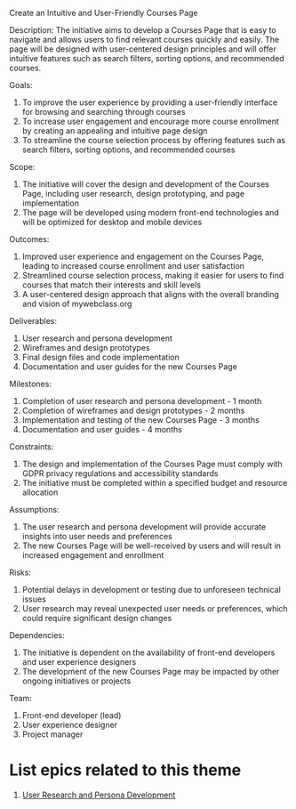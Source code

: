 Create an Intuitive and User-Friendly Courses Page

Description:
The initiative aims to develop a Courses Page that is easy to navigate and allows users to find relevant courses quickly and easily. The page will be designed with user-centered design principles and will offer intuitive features such as search filters, sorting options, and recommended courses.

Goals:
1. To improve the user experience by providing a user-friendly interface for browsing and searching through courses
2. To increase user engagement and encourage more course enrollment by creating an appealing and intuitive page design
3. To streamline the course selection process by offering features such as search filters, sorting options, and recommended courses

Scope:
1. The initiative will cover the design and development of the Courses Page, including user research, design prototyping, and page implementation
2. The page will be developed using modern front-end technologies and will be optimized for desktop and mobile devices

Outcomes:
1. Improved user experience and engagement on the Courses Page, leading to increased course enrollment and user satisfaction
2. Streamlined course selection process, making it easier for users to find courses that match their interests and skill levels
3. A user-centered design approach that aligns with the overall branding and vision of mywebclass.org

Deliverables:
1. User research and persona development
2. Wireframes and design prototypes
3. Final design files and code implementation
4. Documentation and user guides for the new Courses Page

Milestones:
1. Completion of user research and persona development - 1 month
2. Completion of wireframes and design prototypes - 2 months
3. Implementation and testing of the new Courses Page - 3 months
4. Documentation and user guides - 4 months

Constraints: 
1. The design and implementation of the Courses Page must comply with GDPR privacy regulations and accessibility standards
2. The initiative must be completed within a specified budget and resource allocation

Assumptions:
1. The user research and persona development will provide accurate insights into user needs and preferences
2. The new Courses Page will be well-received by users and will result in increased engagement and enrollment

Risks:
1. Potential delays in development or testing due to unforeseen technical issues
2. User research may reveal unexpected user needs or preferences, which could require significant design changes

Dependencies:
1. The initiative is dependent on the availability of front-end developers and user experience designers
2. The development of the new Courses Page may be impacted by other ongoing initiatives or projects

Team:
1. Front-end developer (lead)
2. User experience designer
3. Project manager

# List epics related to this theme
1. [User Research and Persona Development](https://github.com/rishabhpatel8299/mywebclass-agile-docs/blob/main/documentation/templates/theme/initiatives/epics/epic_1.md)